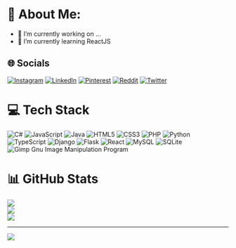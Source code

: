 # 💫 About Me:
- 🔭 I’m currently working on ...
- 🌱 I’m currently learning ReactJS

## 🌐 Socials
[![Instagram](https://img.shields.io/badge/Instagram-%23E4405F.svg?logo=Instagram&logoColor=white)](https://instagram.com/nazimcanislam) [![LinkedIn](https://img.shields.io/badge/LinkedIn-%230077B5.svg?logo=linkedin&logoColor=white)](https://linkedin.com/in/nazimcanislam) [![Pinterest](https://img.shields.io/badge/Pinterest-%23E60023.svg?logo=Pinterest&logoColor=white)](https://pinterest.com/nazimcanislam) [![Reddit](https://img.shields.io/badge/Reddit-%23FF4500.svg?logo=Reddit&logoColor=white)](https://reddit.com/user/nazimcan) [![Twitter](https://img.shields.io/badge/Twitter-%231DA1F2.svg?logo=Twitter&logoColor=white)](https://twitter.com/nazimcanislam) 

# 💻 Tech Stack
![C#](https://img.shields.io/badge/c%23-%23239120.svg?style=for-the-badge&logo=c-sharp&logoColor=white) ![JavaScript](https://img.shields.io/badge/javascript-%23323330.svg?style=for-the-badge&logo=javascript&logoColor=%23F7DF1E) ![Java](https://img.shields.io/badge/java-%23ED8B00.svg?style=for-the-badge&logo=java&logoColor=white) ![HTML5](https://img.shields.io/badge/html5-%23E34F26.svg?style=for-the-badge&logo=html5&logoColor=white) ![CSS3](https://img.shields.io/badge/css3-%231572B6.svg?style=for-the-badge&logo=css3&logoColor=white) ![PHP](https://img.shields.io/badge/php-%23777BB4.svg?style=for-the-badge&logo=php&logoColor=white) ![Python](https://img.shields.io/badge/python-3670A0?style=for-the-badge&logo=python&logoColor=ffdd54) ![TypeScript](https://img.shields.io/badge/typescript-%23007ACC.svg?style=for-the-badge&logo=typescript&logoColor=white) ![Django](https://img.shields.io/badge/django-%23092E20.svg?style=for-the-badge&logo=django&logoColor=white) ![Flask](https://img.shields.io/badge/flask-%23000.svg?style=for-the-badge&logo=flask&logoColor=white) ![React](https://img.shields.io/badge/react-%2320232a.svg?style=for-the-badge&logo=react&logoColor=%2361DAFB) ![MySQL](https://img.shields.io/badge/mysql-%2300f.svg?style=for-the-badge&logo=mysql&logoColor=white) ![SQLite](https://img.shields.io/badge/sqlite-%2307405e.svg?style=for-the-badge&logo=sqlite&logoColor=white) ![Gimp Gnu Image Manipulation Program](https://img.shields.io/badge/Gimp-657D8B?style=for-the-badge&logo=gimp&logoColor=FFFFFF)

# 📊 GitHub Stats
![](https://github-readme-stats.vercel.app/api?username=nazimcanislam&theme=dark&hide_border=false&include_all_commits=false&count_private=false)<br/>
![](https://github-readme-streak-stats.herokuapp.com/?user=nazimcanislam&theme=dark&hide_border=false)<br/>
![](https://github-readme-stats.vercel.app/api/top-langs/?username=nazimcanislam&theme=dark&hide_border=false&include_all_commits=false&count_private=false&layout=compact)

---
[![](https://visitcount.itsvg.in/api?id=nazimcanislam&icon=0&color=0)](https://visitcount.itsvg.in)

<!-- Proudly created with GPRM ( https://gprm.itsvg.in ) -->
